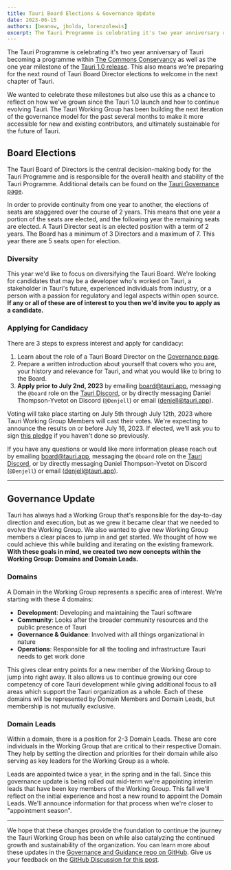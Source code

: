 ```yaml
---
title: Tauri Board Elections & Governance Update
date: 2023-06-15
authors: [beanow, jbolda, lorenzolewis]
excerpt: The Tauri Programme is celebrating it's two year anniversary of Tauri becoming a programme within The Commons Conservancy as well as the one year milestone of the Tauri 1.0 release. This also means we're preparing for the next round of Tauri Board Director elections to welcome in the next chapter of Tauri.
---
```


The Tauri Programme is celebrating it's two year anniversary of Tauri becoming a programme within [The Commons Conservancy](https://commonsconservancy.org/) as well as the one year milestone of the [Tauri 1.0 release](/blog/tauri-1-0). This also means we're preparing for the next round of Tauri Board Director elections to welcome in the next chapter of Tauri.

We wanted to celebrate these milestones but also use this as a chance to reflect on how we've grown since the Tauri 1.0 launch and how to continue evolving Tauri. The Tauri Working Group has been building the next iteration of the governance model for the past several months to make it more accessible for new and existing contributors, and ultimately sustainable for the future of Tauri.

## Board Elections

The Tauri Board of Directors is the central decision-making body for the Tauri Programme and is responsible for the overall health and stability of the Tauri Programme. Additional details can be found on the [Tauri Governance page](https://tauri.app/about/governance).

In order to provide continuity from one year to another, the elections of seats are staggered over the course of 2 years. This means that one year a portion of the seats are elected, and the following year the remaining seats are elected. A Tauri Director seat is an elected position with a term of 2 years. The Board has a minimum of 3 Directors and a maximum of 7. This year there are 5 seats open for election.

### Diversity

This year we'd like to focus on diversifying the Tauri Board. We're looking for candidates that may be a developer who's worked on Tauri, a stakeholder in Tauri's future, experienced individuals from industry, or a person with a passion for regulatory and legal aspects within open source. **If any or all of these are of interest to you then we'd invite you to apply as a candidate.**

### Applying for Candidacy

There are 3 steps to express interest and apply for candidacy:

1. Learn about the role of a Tauri Board Director on the [Governance page](/about/governance#tauri-board--board-directors).
2. Prepare a written introduction about yourself that covers who you are, your history and relevance for Tauri, and what you would like to bring to the Board.
3. **Apply prior to July 2nd, 2023** by emailing [board@tauri.app](mailto:board@tauri.app), messaging the `@board` role on the [Tauri Discord](https://discord.com/invite/tauri), or by directly messaging Daniel Thompson-Yvetot on Discord (`@Denjell`) or email ([denjell@tauri.app](mailto:denjell@tauri.app)).

Voting will take place starting on July 5th through July 12th, 2023 where Tauri Working Group Members will cast their votes. We're expecting to announce the results on or before July 16, 2023. If elected, we'll ask you to sign [this pledge](https://dracc.commonsconservancy.org/0016/) if you haven't done so previously.

If you have any questions or would like more information please reach out by emailing [board@tauri.app](mailto:board@tauri.app), messaging the `@board` role on the [Tauri Discord](https://discord.com/invite/tauri), or by directly messaging Daniel Thompson-Yvetot on Discord (`@Denjell`) or email ([denjell@tauri.app](mailto:denjell@tauri.app)).

---

## Governance Update

Tauri has always had a Working Group that's responsible for the day-to-day direction and execution, but as we grew it became clear that we needed to evolve the Working Group. We also wanted to give new Working Group members a clear places to jump in and get started. We thought of how we could achieve this while building and iterating on the existing framework. **With these goals in mind, we created two new concepts within the Working Group: Domains and Domain Leads.**

### Domains

A Domain in the Working Group represents a specific area of interest. We're starting with these 4 domains:

- **Development**: Developing and maintaining the Tauri software
- **Community**: Looks after the broader community resources and the public presence of Tauri
- **Governance & Guidance**: Involved with all things organizational in nature
- **Operations**: Responsible for all the tooling and infrastructure Tauri needs to get work done

This gives clear entry points for a new member of the Working Group to jump into right away. It also allows us to continue growing our core competency of core Tauri development while giving additional focus to all areas which support the Tauri organization as a whole. Each of these domains will be represented by Domain Members and Domain Leads, but membership is not mutually exclusive.

### Domain Leads

Within a domain, there is a position for 2-3 Domain Leads. These are core individuals in the Working Group that are critical to their respective Domain. They help by setting the direction and priorities for their domain while also serving as key leaders for the Working Group as a whole.

Leads are appointed twice a year, in the spring and in the fall. Since this governance update is being rolled out mid-term we're appointing interim leads that have been key members of the Working Group. This fall we'll reflect on the initial experience and host a new round to appoint the Domain Leads. We'll announce information for that process when we're closer to "appointment season".

---

We hope that these changes provide the foundation to continue the journey the Tauri Working Group has been on while also catalyzing the continued growth and sustainability of the organization. You can learn more about these updates in the [Governance and Guidance repo on GitHub](https://github.com/tauri-apps/governance-and-guidance). Give us your feedback on the [GitHub Discussion for this post](https://github.com/tauri-apps/tauri-docs/discussions/1297).
